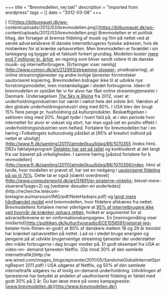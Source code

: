 +++
title = "Brevmodellen, nej tak!"
description = "imported from wordpress"
tags = []
date = "2012-03-08"
+++

[ ![](https://bitbureauet.dk/wp-
content/uploads/2012/03/brevmodellen.png)](https://bitbureauet.dk/wp-
content/uploads/2012/03/brevmodellen.png) Brevmodellen er et politisk tiltag,
der forsøger at bremse fildeling af musik og film på nettet ved at sende
advarselsbreve til danske internetbrugeres fysiske adresser, hvis de mistænkes
for at krænke ophavsretten. Men brevmodellen er forældet i sin tankegang og
bygger på et faktuelt forkert grundlag. Modellen koster [mere end 7 millioner
kr.
årligt](http://www.ft.dk/samling/20111/almdel/kuu/bilag/88/1070355/index.htm),
en regning som bliver sendt videre til de danske musik- og internetforbrugere.
[Erfaringer viser nemlig](http://www.comon.dk/art/212993/streaming-stopper-
piratkopiering), at online streamingtjenester og andre lovlige tjenester
formindsker uautoriseret kopiering. Brevmodellen bidrager ikke til at udvikle
nye forretningsmodeller, men mistænkeliggør i stedet forbrugerne. Ideen til
brevmodellen er opstået før vi for alvor har fået online streamingtjenester i
Danmark. Undersøgelsen _[The Sky is Rising](http://www.information.dk/294018)_
fra 2012, viser at underholdningsindustrien har været i vækst hele det sidste
årti. Værdien af den globale underholdningsindustri steg med 60%. I USA blev
der brugt 15% flere penge pr. husholdning på kulturprodukter. Beskæftigelsen i
sektoren steg med 20%. Noget tyder i hvert fald på, at i den periode hvor
internettet for alvor er vokset sig stort, har man også set en positiv effekt
i underholdningsindustrien som helhed. Fortalere for brevmodellen har i en
høring i Folketingets kulturudvalg påstået at [95% af kreativt indhold på
nettet er ulovligt](http://www.ft.dk/samling/20111/almdel/kuu/bilag/88/1070355
/index.htm). DR2s faktatjekprogram [Detektor har set på
tallet](http://www.youtube.com/watch?v=UAr6waZjvak) og konkluderet at det
langt fra var baseret på virkeligheden. I samme høring [påstod fortalere for b
revmodellen](http://www.ft.dk/samling/20111/almdel/kuu/bilag/88/1070356/index.
htm) at lande, hvor modellen er prøvet af, har set en nedgang i [uautoriseret
fildeling på op til
70%](http://www.ft.dk/samling/20111/almdel/kuu/bilag/88/1070357/index.htm).
Dette tal er også [stærkt
overdrevet](http://www.computerworld.dk/art/51891/er-piraterne-virkelig-
blevet-mere-stuerene?page=2) og [vedrører desuden en
anderledes](http://recherche.telecom-
bretagne.eu/marsouin/IMG/pdf/NoteHadopix.pdf) og [langt mere hårdhændet
model](http://www.itpol.dk/notater/henvendelse-kuu-om-brevmodel) end
brevmodellen, hvor fildelere afskæres fra nettet. Brevmodellens fortalere
mener yderligere at [95% af internetbrugere ikke ved hvornår de krænker ophavs
retten](http://www.ft.dk/samling/20111/almdel/kuu/bilag/88/1070355/index.htm),
hvilket er argumentet for at advarselbrevene er en »informationskampagne«. En
[meningsmåling viser
imidlertid](http://politiken.dk/kultur/tvogradio/ECE1558591/netpirat-jeg-
betaler-hvis-filmen-er-god/) at 80% af danskere mellem 18 og 29 år bevidst har
krænket ophavsretten på nettet. Lad os i stedet bruge energien og pengene på
at udvikle brugervenlige streaming tjenester der understøtter den måde
forbrugerne i dag bruger medier på. Et godt eksempel fra USA er video-on-
demand tjenesten Netflix. [Op imod 30% af den samlede internettrafik](http://w
ww.wired.com/images_blogs/epicenter/2011/05/SandvineGlobalInternetSpringReport
2011.pdf) i USA udgøres af Netflix, og 50% af den samlede internettrafik
udgøres nu af lovlig on-demand underholdning. Udviklingen af tjenesterne har
betydet at andelen af uauthoriseret fildeling er faldet med godt 30% på 2 år.
Du kan læse mere på vores kampagnesite:
[www.brevmodellen.dk](http://www.brevmodellen.dk/)

